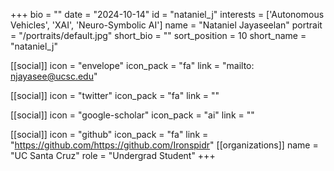 +++
bio = "" 
date = "2024-10-14" 
id = "nataniel_j" 
interests = ['Autonomous Vehicles', 'XAI', 'Neuro-Symbolic AI'] 
name = "Nataniel Jayaseelan" 
portrait = "/portraits/default.jpg" 
short_bio = "" 
sort_position = 10
 short_name = "nataniel_j" 

[[social]] 
    icon = "envelope" 
    icon_pack = "fa" 
    link = "mailto: njayasee@ucsc.edu"

 [[social]] 
    icon = "twitter" 
    icon_pack = "fa" 
    link = "" 

[[social]] 
    icon = "google-scholar" 
    icon_pack = "ai" 
    link = "" 

[[social]] 
    icon = "github" 
    icon_pack = "fa" 
    link = "https://github.com/https://github.com/Ironspidr" 
[[organizations]] 
     name = "UC Santa Cruz" 
      role = "Undergrad Student" 
+++
